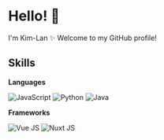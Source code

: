 # Hello! 👋

I'm Kim-Lan ✨ Welcome to my GitHub profile!

## Skills

**Languages**

<img title="JavaScript" alt="JavaScript" src="https://img.shields.io/badge/JavaScript-323330?style=for-the-badge&logo=javascript&logoColor=F7DF1E" /> <img title="Python" alt="Python" src="https://img.shields.io/badge/Python-FFD43B?style=for-the-badge&logo=python&logoColor=blue" /> <img title="Java" alt="Java" src="https://img.shields.io/badge/Java-ED8B00?style=for-the-badge&logo=java&logoColor=white" />


**Frameworks**

<img title="Vue JS" alt="Vue JS" src="https://img.shields.io/badge/Vue%20js-35495E?style=for-the-badge&logo=vuedotjs&logoColor=4FC08D" /> <img title="Nuxt JS" alt="Nuxt JS" src="https://img.shields.io/badge/nuxt%20js-00C58E?style=for-the-badge&logo=nuxtdotjs&logoColor=white" />

<!--
**Kim-Lan/Kim-Lan** is a ✨ _special_ ✨ repository because its `README.md` (this file) appears on your GitHub profile.

Here are some ideas to get you started:

- 🔭 I’m currently working on ...
- 🌱 I’m currently learning ...
- 👯 I’m looking to collaborate on ...
- 🤔 I’m looking for help with ...
- 💬 Ask me about ...
- 📫 How to reach me: ...
- 😄 Pronouns: ...
- ⚡ Fun fact: ...
-->
